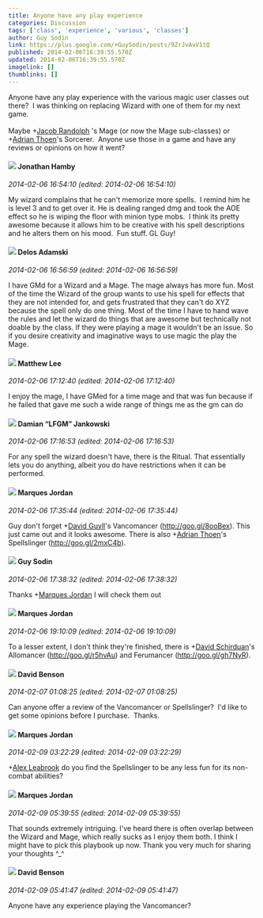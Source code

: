 ```yaml
---
title: Anyone have any play experience
categories: Discussion
tags: ['class', 'experience', 'various', 'classes']
author: Guy Sodin
link: https://plus.google.com/+GuySodin/posts/9ZrJvAvV1tQ
published: 2014-02-06T16:39:55.570Z
updated: 2014-02-06T16:39:55.570Z
imagelink: []
thumblinks: []
---
```


Anyone have any play experience with the various magic user classes out there?  I was thinking on replacing Wizard with one of them for my next game.<br /><br />Maybe <span class="proflinkWrapper"><span class="proflinkPrefix">+</span><a class="proflink" href="https://plus.google.com/105004837996196022135" oid="105004837996196022135">Jacob Randolph</a></span> &#39;s Mage (or now the Mage sub-classes) or <span class="proflinkWrapper"><span class="proflinkPrefix">+</span><a class="proflink" href="https://plus.google.com/113847025671240258531" oid="113847025671240258531">Adrian Thoen</a></span>&#39;s Sorcerer.  Anyone use those in a game and have any reviews or opinions on how it went?
<div id='comment z12utryobtatwbatn22kur2zfxj2hzdti'>
  <h4><img src='{{site.baseurl}}//images/avatars/109527341117615931478_photo.jpg'> Jonathan Hamby</h4>
      <p><cite>2014-02-06 16:54:10 (edited: 2014-02-06 16:54:10)</cite></p>
        <p>My wizard complains that he can&#39;t memorize more spells.  I remind him he is level 3 and to get over it. He is dealing ranged dmg and took the AOE effect so he is wiping the floor with minion type mobs.  I think its pretty awesome because it allows him to be creative with his spell descriptions and he alters them on his mood.  Fun stuff. GL Guy!</p>
</div>
        

<div id='comment z12utryobtatwbatn22kur2zfxj2hzdti'>
  <h4><img src='{{site.baseurl}}//images/avatars/112189206383181484786_photo.jpg'> Delos Adamski</h4>
      <p><cite>2014-02-06 16:56:59 (edited: 2014-02-06 16:56:59)</cite></p>
        <p>I have GMd for a Wizard and a Mage. The mage always has more fun. Most of the time the Wizard of the group wants to use his spell for effects that they are not intended for, and gets frustrated that they can&#39;t do XYZ because the spell only do one thing. Most of the time I have to hand wave the rules and let the wizard do things that are awesome but technically not doable by the class. If they were playing a mage it wouldn&#39;t be an issue. So if you desire creativity and imaginative ways to use magic the play the Mage.</p>
</div>
        

<div id='comment z12utryobtatwbatn22kur2zfxj2hzdti'>
  <h4><img src='{{site.baseurl}}//images/avatars/104243996724456550043_photo.jpg'> Matthew Lee</h4>
      <p><cite>2014-02-06 17:12:40 (edited: 2014-02-06 17:12:40)</cite></p>
        <p>I enjoy the mage, I have GMed for a time mage and that was fun because if he failed that gave me such a wide range of things me as the gm can do</p>
</div>
        

<div id='comment z12utryobtatwbatn22kur2zfxj2hzdti'>
  <h4><img src='{{site.baseurl}}//images/avatars/100476170927206311405_photo.jpg'> Damian “LFGM” Jankowski</h4>
      <p><cite>2014-02-06 17:16:53 (edited: 2014-02-06 17:16:53)</cite></p>
        <p>For any spell the wizard doesn&#39;t have, there is the Ritual. That essentially lets you do anything, albeit you do have restrictions when it can be performed.</p>
</div>
        

<div id='comment z12utryobtatwbatn22kur2zfxj2hzdti'>
  <h4><img src='{{site.baseurl}}//images/avatars/114124925422808188628_photo.jpg'> Marques Jordan</h4>
      <p><cite>2014-02-06 17:35:44 (edited: 2014-02-06 17:35:44)</cite></p>
        <p>Guy don&#39;t forget <span class="proflinkWrapper"><span class="proflinkPrefix">+</span><a class="proflink" href="https://plus.google.com/117134143142507309944" oid="117134143142507309944">David Guyll</a></span>&#39;s Vancomancer (<a href="http://goo.gl/8ooBex" class="ot-anchor">http://goo.gl/8ooBex</a>). This just came out and it looks awesome. There is also <span class="proflinkWrapper"><span class="proflinkPrefix">+</span><a class="proflink" href="https://plus.google.com/113847025671240258531" oid="113847025671240258531">Adrian Thoen</a></span>&#39;s Spellslinger (<a href="http://goo.gl/2mxC4b" class="ot-anchor">http://goo.gl/2mxC4b</a>).</p>
</div>
        

<div id='comment z12utryobtatwbatn22kur2zfxj2hzdti'>
  <h4><img src='{{site.baseurl}}//images/avatars/108941275253004747705_photo.jpg'> Guy Sodin</h4>
      <p><cite>2014-02-06 17:38:32 (edited: 2014-02-06 17:38:32)</cite></p>
        <p>Thanks <span class="proflinkWrapper"><span class="proflinkPrefix">+</span><a class="proflink" href="https://plus.google.com/114124925422808188628" oid="114124925422808188628">Marques Jordan</a></span> I will check them out</p>
</div>
        

<div id='comment z12utryobtatwbatn22kur2zfxj2hzdti'>
  <h4><img src='{{site.baseurl}}//images/avatars/114124925422808188628_photo.jpg'> Marques Jordan</h4>
      <p><cite>2014-02-06 19:10:09 (edited: 2014-02-06 19:10:09)</cite></p>
        <p>To a lesser extent, I don&#39;t think they&#39;re finished, there is <span class="proflinkWrapper"><span class="proflinkPrefix">+</span><a class="proflink" href="https://plus.google.com/116124411286229550721" oid="116124411286229550721">David Schirduan</a></span>&#39;s Allomancer (<a href="http://goo.gl/r5hvAu" class="ot-anchor">http://goo.gl/r5hvAu</a>) and Ferumancer (<a href="http://goo.gl/gh7NyR" class="ot-anchor">http://goo.gl/gh7NyR</a>).</p>
</div>
        

<div id='comment z12utryobtatwbatn22kur2zfxj2hzdti'>
  <h4><img src='{{site.baseurl}}//images/avatars/112061948037312301151_photo.jpg'> David Benson</h4>
      <p><cite>2014-02-07 01:08:25 (edited: 2014-02-07 01:08:25)</cite></p>
        <p>Can anyone offer a review of the Vancomancer or Spellslinger?  I&#39;d like to get some opinions before I purchase.  Thanks.</p>
</div>
        

<div id='comment z12utryobtatwbatn22kur2zfxj2hzdti'>
  <h4><img src='{{site.baseurl}}//images/avatars/114124925422808188628_photo.jpg'> Marques Jordan</h4>
      <p><cite>2014-02-09 03:22:29 (edited: 2014-02-09 03:22:29)</cite></p>
        <p><span class="proflinkWrapper"><span class="proflinkPrefix">+</span><a class="proflink" href="https://plus.google.com/115469515711709906095" oid="115469515711709906095">Alex Leabrook</a></span> do you find the Spellslinger to be any less fun for its non-combat abilities?</p>
</div>
        

<div id='comment z12utryobtatwbatn22kur2zfxj2hzdti'>
  <h4><img src='{{site.baseurl}}//images/avatars/114124925422808188628_photo.jpg'> Marques Jordan</h4>
      <p><cite>2014-02-09 05:39:55 (edited: 2014-02-09 05:39:55)</cite></p>
        <p>That sounds extremely intriguing. I&#39;ve heard there is often overlap between the Wizard and Mage, which really sucks as I enjoy them both. I think I might have to pick this playbook up now. Thank you very much for sharing your thoughts ^_^</p>
</div>
        

<div id='comment z12utryobtatwbatn22kur2zfxj2hzdti'>
  <h4><img src='{{site.baseurl}}//images/avatars/112061948037312301151_photo.jpg'> David Benson</h4>
      <p><cite>2014-02-09 05:41:47 (edited: 2014-02-09 05:41:47)</cite></p>
        <p>Anyone have any experience playing the Vancomancer?</p>
</div>
        
